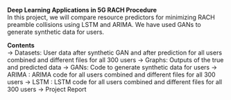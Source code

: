 **Deep Learning Applications in 5G RACH Procedure** <br/>
In this project, we will compare resource predictors for minimizing RACH preamble collisions using LSTM and ARIMA. We have used GANs to generate synthetic data for users.

**Contents** <br/>
-> Datasets: User data after synthetic GAN and after prediction for all users combined and different files for all 300 users
-> Graphs: Outputs of the true and predicted data
-> GANs: Code to generate synthetic data for users
-> ARIMA : ARIMA code for all users combined and different files for all 300 users
-> LSTM : LSTM code for all users combined and different files for all 300 users
-> Project Report
